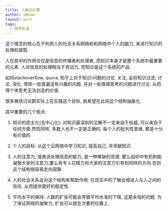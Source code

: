 ```yaml
---
title: 人脑云计算
author: eBeam
layout: post
tags:
  - 胡言乱语
---
```


这个理念的核心在于利用人的社会关系网络和和网络中个人的脑力, 来进行知识的处理和提取.

人在其中的作用仅仅是信息的传播者和处理者, 而知识本身才是整个系统中最重要的元素.
人对信息的处理相当于劳动力, 而知识是这个系统的产品.

如同stackoverflow, quora, 知乎上对于知识/问题的讨论, 关注, 会将知识过滤, 讨论, 深化.
筛除一些普遍没有兴趣的问题. 并对一些值得思考的问题进行讨论. 从而得个体思考无法创造的价值.

很多微信讨论群实际上在实践这个目标, 我希望在此将这个结构抽象化.

其中重要的几个观点:

1. 知识的民主化(去中心化): 对知识最深刻的见解不一定来自于权威, 可以来自于任何方面.然而同样, 多数人也不一定是正确的. 每个人的批判性思维, 都是十分有价值的

2. 个人的目标: 从这个云网络中学习知识,  提高自己, 并贡献知识.

3. 人的注意力, 或者说处理信息的能力, 是一种稀缺的资源, 要么组织中有机制能凝聚大家的注意力,要么有专人花精力将大家的注意力引导到同样的方向 否则这个结构很容易走向寂静.

4. 人的社会关系会对这个结构有帮助作用. 在现实中的了解会增进人与人之间的信任. 从而提供更好的稳定性.

5. 平均水平的保持: 人数的扩张可能会导致平均水准的下降, 这是永恒的问题. 为了保证网络的凝聚力, 扩张可以放在次要的位置上.
